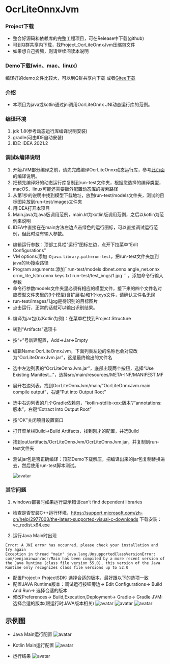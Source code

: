 # OcrLiteOnnxJvm

### Project下载

* 整合好源码和依赖库的完整工程项目，可在Release中下载(github)
* 可到Q群共享内下载，找Project_OcrLiteOnnxJvm压缩包文件
* 如果想自己折腾，则请继续阅读本说明

### Demo下载(win、mac、linux)

编译好的demo文件比较大，可以到Q群共享内下载 或者[Gitee下载](https://gitee.com/benjaminwan/ocr-lite-onnx-jvm/releases)

### 介绍

* 本项目为java或kotlin通过jni调用OcrLiteOnnx JNI动态运行库的范例。

### 编译环境

1. jdk 1.8(参考动态运行库编译说明安装)
2. gradle(可由IDE自动安装)
3. IDE: IDEA 2021.2

### 调试&编译说明

1. 开始JVM部分编译之前，请先完成编译OcrLiteOnnx动态运行库，参考[此页面](https://github.com/ouyanghuiyu/chineseocr_lite/tree/onnx/pc_projects/OcrLiteOnnx)的编译说明。
2. 把预先编译好的动态运行库复制到run-test文件夹，根据您选择的编译类型，macOS、linux可能还需要额外配置动态库的搜索路径
3. 从第1步的说明中找到模型下载地址，放到run-test/models文件夹，测试的目标图片放到run-test/images文件夹
4. 用IDEA打开本项目
5. Main.java为java版调用范例，main.kt为kotlin版调用范例，之后以kotlin为范例来说明
6. IDEA中直接在在main方法左边点击绿色的运行图标，可以直接调试运行范例，但此时没有输入参数。

* 编辑运行参数：顶部工具栏“运行”图标左边，点开下拉菜单“Edit Configurations”
* VM options:添加```-Djava.library.path=run-test```，把run-test文件夹加到java的lib搜索路径
* Program arguments:添加``run-test/models dbnet.onnx angle_net.onnx crnn_lite_lstm.onnx keys.txt run-test/test_imgs/1.jpg```
  ，添加命令行输入参数
* 命令行参数models文件夹里必须有相应的模型文件，接下来的四个文件名对应模型文件夹里的3个模型(含扩展名)和1个keys文件，请确认文件名无误
* run-test/images/1.jpg是待识别的目标图片
* 点击运行，正常的话就可以输出识别结果。

8. 编译为jar包(以Kotlin为例)：在菜单栏找到Project Structure

* 转到“Artifacts”选项卡
* 按“+”号新建配置，Add->Jar->Empty
* 编辑Name:OcrLiteOnnxJvm，下面列表左边的名称也会对应改为“OcrLiteOnnxJvm.jar”，这是最终输出的文件名
* 选中左边列表的“OcrLiteOnnxJvm.jar”，底部出现两个按钮，选择“Use Existing Manifest...”，选择src/main/resources/META-INF/MANIFEST.MF
* 展开右边列表，找到OcrLiteOnnxJvm/main/“OcrLiteOnnxJvm.main compile output”，右键“Put into Output Root”
* 选中右边列表的几个Gradle依赖包，“kotlin-stdlib-xxx:版本”/“annotations:版本”，右键“Extract Into Output
  Root”
* 按“OK”关闭项目设置窗口
* 打开菜单栏Build->Build Artifacts，找到刚才的配置，并选Build
* 找到out/artifacts/OcrLiteOnnxJvm/OcrLiteOnnxJvm.jar，并复制到run-test文件夹
* 测试jar包是否正确编译：顶部Demo下载解压，把编译出来的jar包复制替换进去，然后使用run-test脚本测试。

  ![avatar](capture/Artifacts.png)

### 其它问题

1. windows部署时如果运行显示错误can’t find dependent libraries

* 检查是否安装C++运行环境，https://support.microsoft.com/zh-cn/help/2977003/the-latest-supported-visual-c-downloads
  下载安装：vc_redist.x64.exe

2. 运行Java Main时出现

```
Error: A JNI error has occurred, please check your installation and try again
Exception in thread "main" java.lang.UnsupportedClassVersionError: com/benjaminwan/ocr/Main has been compiled by a more recent version of the Java Runtime (class file version 55.0), this version of the Java Runtime only recognizes class file versions up to 52.0
```

* 配置Project-> ProjectSDK: 选择合适的版本，最好跟以下的选项一致
* 配置JAVA Runtime版本：调试运行按钮旁边-> Edit Configurations-> Build And Run-> 选择合适的版本
* 修改Preferences-> Build,Execution,Deployment-> Gradle-> Gradle JVM:选择合适的版本(跟运行时JAVA版本相关)
  ![avatar](capture/ProjectStructure.png)
  ![avatar](capture/RunConfigrationJvm.png)
  ![avatar](capture/GradleJvm.png)

## 示例图

* Java Main运行配置
  ![avatar](capture/JavaRunConfiguration.png)

* Kotlin Main运行配置
  ![avatar](capture/KotlinRunConfigration.png)

* 运行结果
  ![avatar](capture/RunResult.png)